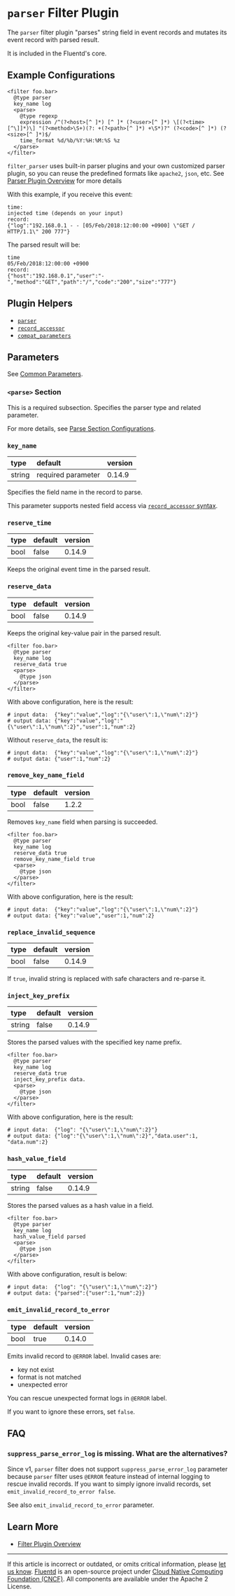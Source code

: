# `parser` Filter Plugin

The `parser` filter plugin "parses" string field in event records and mutates
its event record with parsed result.

It is included in the Fluentd's core.


## Example Configurations

```
<filter foo.bar>
  @type parser
  key_name log
  <parse>
    @type regexp
    expression /^(?<host>[^ ]*) [^ ]* (?<user>[^ ]*) \[(?<time>[^\]]*)\] "(?<method>\S+)(?: +(?<path>[^ ]*) +\S*)?" (?<code>[^ ]*) (?<size>[^ ]*)$/
    time_format %d/%b/%Y:%H:%M:%S %z
  </parse>
</filter>
```

`filter_parser` uses built-in parser plugins and your own customized parser
plugin, so you can reuse the predefined formats like `apache2`, `json`, etc. See
[Parser Plugin Overview](/plugins/parser/README.md) for more details

With this example, if you receive this event:

```
time:
injected time (depends on your input)
record:
{"log":"192.168.0.1 - - [05/Feb/2018:12:00:00 +0900] \"GET / HTTP/1.1\" 200 777"}
```

The parsed result will be:

```
time
05/Feb/2018:12:00:00 +0900
record:
{"host":"192.168.0.1","user":"-","method":"GET","path":"/","code":"200","size":"777"}
```


## Plugin Helpers

-   [`parser`](/developer/api-plugin-helper-parser.md)
-   [`record_accessor`](/developer/api-plugin-helper-record_accessor.md)
-   [`compat_parameters`](/developer/api-plugin-helper-compat_parameters.md)


## Parameters

See [Common Parameters](/configuration/plugin-common-parameters.md).


### `<parse>` Section

This is a required subsection. Specifies the parser type and related parameter.

For more details, see [Parse Section
Configurations](/configuration/parse-section.md).


### `key_name`

| type   | default            | version |
|:-------|:-------------------|:--------|
| string | required parameter | 0.14.9  |

Specifies the field name in the record to parse.

This parameter supports nested field access via [`record_accessor`
syntax](/developer/api-plugin-helper-record_accessor.md/#syntax).


### `reserve_time`

| type | default | version |
|:-----|:--------|:--------|
| bool | false   | 0.14.9  |

Keeps the original event time in the parsed result.


### `reserve_data`

| type | default | version |
|:-----|:--------|:--------|
| bool | false   | 0.14.9  |

Keeps the original key-value pair in the parsed result.

```
<filter foo.bar>
  @type parser
  key_name log
  reserve_data true
  <parse>
    @type json
  </parse>
</filter>
```

With above configuration, here is the result:

```
# input data:  {"key":"value","log":"{\"user\":1,\"num\":2}"}
# output data: {"key":"value","log":"{\"user\":1,\"num\":2}","user":1,"num":2}
```

Without `reserve_data`, the result is:

```
# input data:  {"key":"value","log":"{\"user\":1,\"num\":2}"}
# output data: {"user":1,"num":2}
```


### `remove_key_name_field`

| type | default | version |
|:-----|:--------|:--------|
| bool | false   | 1.2.2   |

Removes `key_name` field when parsing is succeeded.

```
<filter foo.bar>
  @type parser
  key_name log
  reserve_data true
  remove_key_name_field true
  <parse>
    @type json
  </parse>
</filter>
```

With above configuration, here is the result:

```
# input data:  {"key":"value","log":"{\"user\":1,\"num\":2}"}
# output data: {"key":"value","user":1,"num":2}
```


### `replace_invalid_sequence`

| type | default | version |
|:-----|:--------|:--------|
| bool | false   | 0.14.9  |

If `true`, invalid string is replaced with safe characters and re-parse it.


### `inject_key_prefix`

| type   | default | version |
|:-------|:--------|:--------|
| string | false   | 0.14.9  |

Stores the parsed values with the specified key name prefix.

```
<filter foo.bar>
  @type parser
  key_name log
  reserve_data true
  inject_key_prefix data.
  <parse>
    @type json
  </parse>
</filter>
```

With above configuration, here is the result:

```
# input data:  {"log": "{\"user\":1,\"num\":2}"}
# output data: {"log":"{\"user\":1,\"num\":2}","data.user":1, "data.num":2}
```


### `hash_value_field`

| type   | default | version |
|:-------|:--------|:--------|
| string | false   | 0.14.9  |

Stores the parsed values as a hash value in a field.

```
<filter foo.bar>
  @type parser
  key_name log
  hash_value_field parsed
  <parse>
    @type json
  </parse>
</filter>
```

With above configuration, result is below:

```
# input data:  {"log": "{\"user\":1,\"num\":2}"}
# output data: {"parsed":{"user":1,"num":2}}
```


### `emit_invalid_record_to_error`

| type | default | version |
|:-----|:--------|:--------|
| bool | true    | 0.14.0  |

Emits invalid record to `@ERROR` label. Invalid cases are:

-   key not exist
-   format is not matched
-   unexpected error

You can rescue unexpected format logs in `@ERROR` label.

If you want to ignore these errors, set `false`.


## FAQ


### `suppress_parse_error_log` is missing. What are the alternatives?

Since v1, `parser` filter does not support `suppress_parse_error_log`
parameter because `parser` filter uses `@ERROR` feature instead of
internal logging to rescue invalid records. If you want to simply
ignore invalid records, set `emit_invalid_record_to_error false`.

See also `emit_invalid_record_to_error` parameter.


## Learn More

-   [Filter Plugin Overview](/plugins/filter/README.md)


------------------------------------------------------------------------

If this article is incorrect or outdated, or omits critical information, please
[let us know](https://github.com/fluent/fluentd-docs-gitbook/issues?state=open).
[Fluentd](http://www.fluentd.org/) is an open-source project under [Cloud Native
Computing Foundation (CNCF)](https://cncf.io/). All components are available
under the Apache 2 License.
